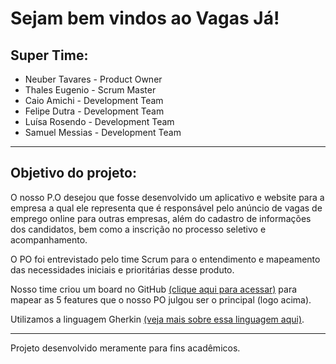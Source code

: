 # Sejam bem vindos ao Vagas Já!
## Super Time:

- Neuber Tavares - Product Owner
- Thales Eugenio - Scrum Master
- Caio Amichi - Development Team
- Felipe Dutra - Development Team
- Luísa Rosendo - Development Team
- Samuel Messias - Development Team

---

## Objetivo do projeto:
O nosso P.O desejou que fosse desenvolvido um aplicativo e website para a empresa a qual ele representa que é responsável pelo anúncio de vagas de emprego online para outras empresas, além do cadastro de informações dos candidatos, bem como a inscrição no processo seletivo e acompanhamento.

O PO foi entrevistado pelo time Scrum para o entendimento e mapeamento das necessidades iniciais e prioritárias desse produto.

Nosso time criou um board no GitHub [(clique aqui para acessar)](https://github.com/orgs/VagasJa/projects/1) para mapear as 5 features que o nosso PO julgou ser o principal (logo acima).

Utilizamos a linguagem Gherkin [(veja mais sobre essa linguagem aqui)](https://cucumber.io/docs/gherkin/).

---

Projeto desenvolvido meramente para fins acadêmicos.